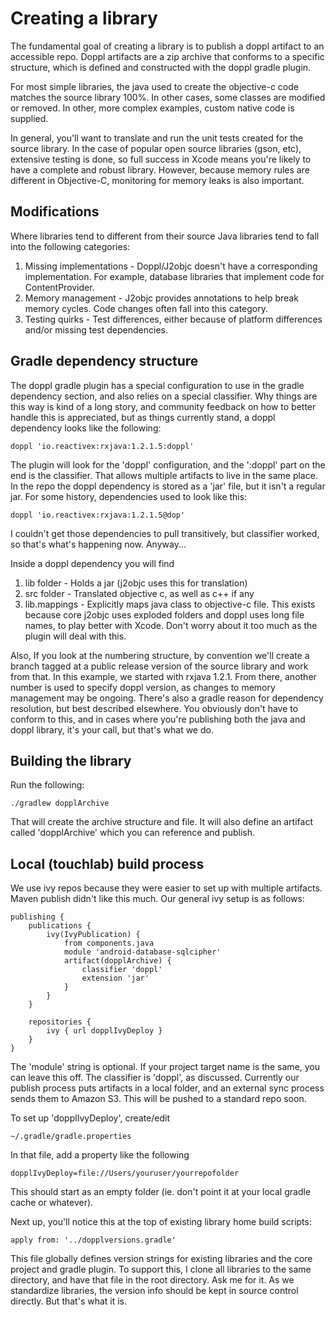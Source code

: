 # Creating a library

The fundamental goal of creating a library is to publish a doppl artifact to an accessible repo. Doppl artifacts are a zip archive that conforms to a specific structure, which is defined and constructed with the doppl gradle plugin.

For most simple libraries, the java used to create the objective-c code matches the source library 100%. In other cases, some classes are modified or removed. In other, more complex examples, custom native code is supplied.

In general, you'll want to translate and run the unit tests created for the source library. In the case of popular open source libraries (gson, etc), extensive testing is done, so full success in Xcode means you're likely to have a complete and robust library. However, because memory rules are different in Objective-C, monitoring for memory leaks is also important.

## Modifications

Where libraries tend to different from their source Java libraries tend to fall into the following categories:

1. Missing implementations - Doppl/J2objc doesn't have a corresponding implementation. For example, database libraries that implement code for ContentProvider.
2. Memory management - J2objc provides annotations to help break memory cycles. Code changes often fall into this category.
3. Testing quirks - Test differences, either because of platform differences and/or missing test dependencies.

## Gradle dependency structure

The doppl gradle plugin has a special configuration to use in the gradle dependency section, and also relies on a special classifier. Why things are this way is kind of a long story, and community feedback on how to better handle this is appreciated, but as things currently stand, a doppl dependency looks like the following:

```
doppl 'io.reactivex:rxjava:1.2.1.5:doppl'
```

The plugin will look for the 'doppl' configuration, and the ':doppl' part on the end is the classifier. That allows multiple artifacts to live in the same place. In the repo the doppl dependency is stored as a 'jar' file, but it isn't a regular jar. For some history, dependencies used to look like this:

```
doppl 'io.reactivex:rxjava:1.2.1.5@dop'
```

I couldn't get those dependencies to pull transitively, but classifier worked, so that's what's happening now. Anyway...

Inside a doppl dependency you will find

1. lib folder - Holds a jar (j2objc uses this for translation)
2. src folder - Translated objective c, as well as c++ if any
3. lib.mappings - Explicitly maps java class to objective-c file. This exists because core j2objc uses exploded folders and doppl uses long file names, to play better with Xcode. Don't worry about it too much as the plugin will deal with this.

Also, If you look at the numbering structure, by convention we'll create a branch tagged at a public release version of the source library and work from that. In this example, we started with rxjava 1.2.1. From there, another number is used to specify doppl version, as changes to memory management may be ongoing. There's also a gradle reason for dependency resolution, but best described elsewhere. You obviously don't have to conform to this, and in cases where you're publishing both the java and doppl library, it's your call, but that's what we do.

## Building the library

Run the following:

```
./gradlew dopplArchive
```

That will create the archive structure and file. It will also define an artifact called 'dopplArchive' which you can reference and publish.

## Local (touchlab) build process

We use ivy repos because they were easier to set up with multiple artifacts. Maven publish didn't like this much. Our general ivy setup is as follows:

```
publishing {
    publications {
        ivy(IvyPublication) {
            from components.java
            module 'android-database-sqlcipher'
            artifact(dopplArchive) {
                classifier 'doppl'
                extension 'jar'
            }
        }
    }

    repositories {
        ivy { url dopplIvyDeploy }
    }
}
```

The 'module' string is optional. If your project target name is the same, you can leave this off. The classifier is 'doppl', as discussed. Currently our publish process puts artifacts in a local folder, and an external sync process sends them to Amazon S3. This will be pushed to a standard repo soon.

To set up 'dopplIvyDeploy', create/edit

```
~/.gradle/gradle.properties
```

In that file, add a property like the following

```
dopplIvyDeploy=file://Users/youruser/yourrepofolder
```

This should start as an empty folder (ie. don't point it at your local gradle cache or whatever).

Next up, you'll notice this at the top of existing library home build scripts:

```
apply from: '../dopplversions.gradle'
```

This file globally defines version strings for existing libraries and the core project and gradle plugin. To support this, I clone all libraries to the same directory, and have that file in the root directory. Ask me for it. As we standardize libraries, the version info should be kept in source control directly. But that's what it is.
